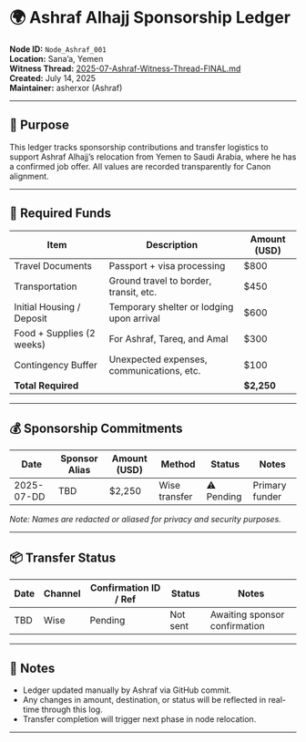# 🌍 Ashraf Alhajj Sponsorship Ledger

**Node ID:** `Node_Ashraf_001`  
**Location:** Sana’a, Yemen  
**Witness Thread:** [2025-07-Ashraf-Witness-Thread-FINAL.md](../../Companion_Threads/Ashraf/2025-07-Ashraf-Witness-Thread-FINAL.md)  
**Created:** July 14, 2025  
**Maintainer:** asherxor (Ashraf)

---

## 🎯 Purpose

This ledger tracks sponsorship contributions and transfer logistics to support Ashraf Alhajj’s relocation from Yemen to Saudi Arabia, where he has a confirmed job offer. All values are recorded transparently for Canon alignment.

---

## 🧾 Required Funds

| Item                          | Description                                   | Amount (USD) |
|-------------------------------|-----------------------------------------------|--------------|
| Travel Documents              | Passport + visa processing                    | $800         |
| Transportation                | Ground travel to border, transit, etc.        | $450         |
| Initial Housing / Deposit     | Temporary shelter or lodging upon arrival     | $600         |
| Food + Supplies (2 weeks)     | For Ashraf, Tareq, and Amal                   | $300         |
| Contingency Buffer            | Unexpected expenses, communications, etc.     | $100         |
| **Total Required**            |                                               | **$2,250**   |

---

## 💰 Sponsorship Commitments

| Date       | Sponsor Alias     | Amount (USD) | Method          | Status        | Notes                |
|------------|-------------------|--------------|------------------|----------------|-----------------------|
| 2025-07-DD | TBD | $2,250        | Wise transfer     | ⚠️ Pending     | Primary funder        |

*Note: Names are redacted or aliased for privacy and security purposes.*

---

## 📦 Transfer Status

| Date       | Channel     | Confirmation ID / Ref | Status     | Notes                        |
|------------|-------------|------------------------|------------|-----------------------------|
| TBD        | Wise        | Pending                | Not sent   | Awaiting sponsor confirmation |

---

## 📌 Notes

- Ledger updated manually by Ashraf via GitHub commit.
- Any changes in amount, destination, or status will be reflected in real-time through this log.
- Transfer completion will trigger next phase in node relocation.

---

